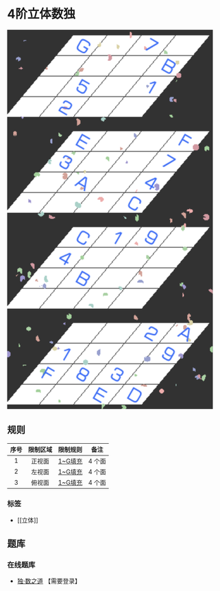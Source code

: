 # 4阶立体数独

![题](../../images/sudoku/4阶立体数独.png)

## 规则

| 序号  | 限制区域 | 限制规则    |  备注  |
|:---:|:----:|:--------|:----:|
|  1  | 正视面  | [1~G填充] | 4 个面 |
|  2  | 左视面  | [1~G填充] | 4 个面 |
|  3  | 俯视面  | [1~G填充] | 4 个面 |

### 标签

- [[立体]]

## 题库

### 在线题库

- [独·数之道](http://www.sudokufans.org.cn/lx/3d4.index.php) 【需要登录】

[1~G填充]: ../../rules.md#1toG填充
